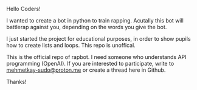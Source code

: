 Hello Coders!

I wanted to create a bot in python to train rapping. Acutally this bot will battlerap against you, depending on the words
you give the bot. 

I just started the project for educational purposes, in order to show pupils how to create lists and loops.
This repo is unoffical. 

This is the official repo of rapbot. 
I need someone who understands API programming (OpenAI). 
If you are interested to participate, write to mehmetkay-sudo@proton.me or create a thread here in Github. 

Thanks! 
